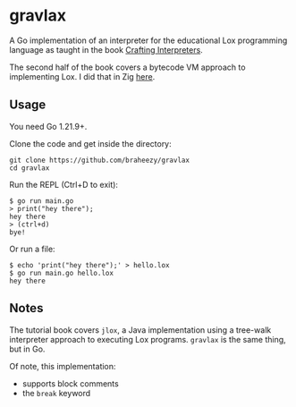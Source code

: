 # gravlax

A Go implementation of an interpreter for the educational Lox programming language as taught in the book [Crafting Interpreters](https://craftinginterpreters.com/).

The second half of the book covers a bytecode VM approach to implementing Lox. I did that in Zig [here](https://github.com/braheezy/zig-lox).

## Usage
You need Go 1.21.9+.

Clone the code and get inside the directory:

    git clone https://github.com/braheezy/gravlax
    cd gravlax

Run the REPL (Ctrl+D to exit):

    $ go run main.go
    > print("hey there");
    hey there
    > (ctrl+d)
    bye!

Or run a file:

    $ echo 'print("hey there");' > hello.lox
    $ go run main.go hello.lox
    hey there

## Notes
The tutorial book covers `jlox`, a Java implementation using a tree-walk interpreter approach to executing Lox programs. `gravlax` is the same thing, but in Go.

Of note, this implementation:
- supports block comments
- the `break` keyword
